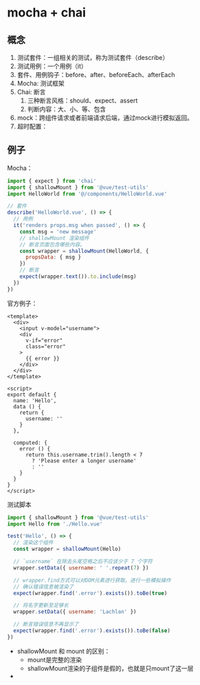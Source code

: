 # mocha + chai

## 概念

1. 测试套件：一组相关的测试，称为测试套件（describe）
2. 测试用例：一个用例（it）
3. 套件、用例钩子：before、after、beforeEach、afterEach
4. Mocha: 测试框架
5. Chai: 断言
   1. 三种断言风格：should、expect、assert
   2. 判断内容：大、小、等、包含
6. mock：跨组件请求或者前端请求后端，通过mock进行模拟返回。
7. 超时配置：

## 例子

Mocha：

```js
import { expect } from 'chai'
import { shallowMount } from '@vue/test-utils'
import HelloWorld from '@/components/HelloWorld.vue'

// 套件
describe('HelloWorld.vue', () => {
  // 用例
  it('renders props.msg when passed', () => {
    const msg = 'new message'
    // shallowMount 渲染组件
    // 断言页面包含哪些内容。
    const wrapper = shallowMount(HelloWorld, {
      propsData: { msg }
    })
    // 断言
    expect(wrapper.text()).to.include(msg)
  })
})

```

官方例子：

```vue
<template>
  <div>
    <input v-model="username">
    <div
      v-if="error"
      class="error"
    >
      {{ error }}
    </div>
  </div>
</template>

<script>
export default {
  name: 'Hello',
  data () {
    return {
      username: ''
    }
  },

  computed: {
    error () {
      return this.username.trim().length < 7
        ? 'Please enter a longer username'
        : ''
    }
  }
}
</script>
```

测试脚本

```js
import { shallowMount } from '@vue/test-utils'
import Hello from './Hello.vue'

test('Hello', () => {
  // 渲染这个组件
  const wrapper = shallowMount(Hello)

  // `username` 在除去头尾空格之后不应该少于 7 个字符
  wrapper.setData({ username: ' '.repeat(7) })

  // wrapper.find方式可以对DOM元素进行获取。进行一些模拟操作
  // 确认错误信息被渲染了
  expect(wrapper.find('.error').exists()).toBe(true)

  // 将名字更新至足够长
  wrapper.setData({ username: 'Lachlan' })

  // 断言错误信息不再显示了
  expect(wrapper.find('.error').exists()).toBe(false)
})
```

- shallowMount 和 mount 的区别：
  - mount是完整的渲染
  - shallowMount渲染的子组件是假的，也就是只mount了这一层
- 
